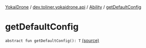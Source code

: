 [YokaiDrone](../../index.md) / [dev.toliner.yokaidrone.api](../index.md) / [Ability](index.md) / [getDefaultConfig](./get-default-config.md)

# getDefaultConfig

`abstract fun getDefaultConfig(): T` [(source)](https://github.com/toliner/YokaiDrone/tree/master/src/main/kotlin/dev/toliner/yokaidrone/api/Ability.kt#L32)